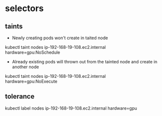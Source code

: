 # selectors

taints
------
* Newly creating pods won't create in taited node

kubectl taint nodes ip-192-168-19-108.ec2.internal hardware=gpu:NoSchedule

* Already existing pods will thrown out from the tainted node and create in another node

kubectl taint nodes ip-192-168-19-108.ec2.internal hardware=gpu:NoExecute

tolerance
----------

kubectl label nodes ip-192-168-19-108.ec2.internal hardware=gpu